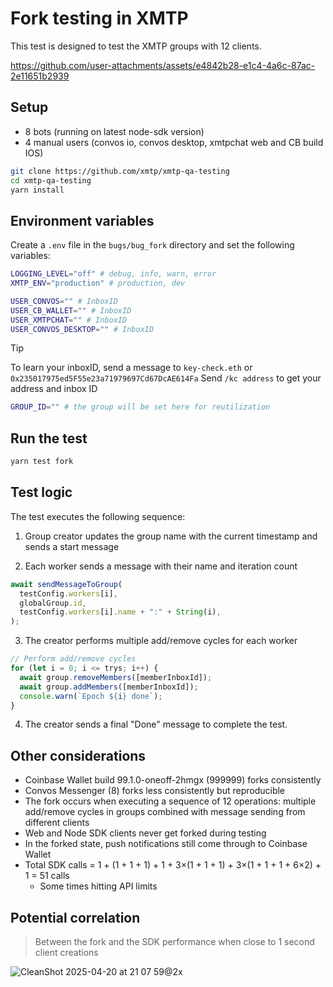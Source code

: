 # Fork testing in XMTP

This test is designed to test the XMTP groups with 12 clients.

https://github.com/user-attachments/assets/e4842b28-e1c4-4a6c-87ac-2e11651b2939

## Setup

- 8 bots (running on latest node-sdk version)
- 4 manual users (convos io, convos desktop, xmtpchat web and CB build IOS)

```bash
git clone https://github.com/xmtp/xmtp-qa-testing
cd xmtp-qa-testing
yarn install
```

## Environment variables

Create a `.env` file in the `bugs/bug_fork` directory and set the following variables:

```bash
LOGGING_LEVEL="off" # debug, info, warn, error
XMTP_ENV="production" # production, dev

USER_CONVOS="" # InboxID
USER_CB_WALLET="" # InboxID
USER_XMTPCHAT="" # InboxID
USER_CONVOS_DESKTOP="" # InboxID
```

> [!TIP]
> To learn your inboxID, send a message to `key-check.eth` or `0x235017975ed5F55e23a71979697Cd67DcAE614Fa`
> Send `/kc address` to get your address and inbox ID

```bash
GROUP_ID="" # the group will be set here for reutilization
```

## Run the test

```bash
yarn test fork
```

## Test logic

The test executes the following sequence:

1. Group creator updates the group name with the current timestamp and sends a start message

2. Each worker sends a message with their name and iteration count

```typescript
await sendMessageToGroup(
  testConfig.workers[i],
  globalGroup.id,
  testConfig.workers[i].name + ":" + String(i),
);
```

3. The creator performs multiple add/remove cycles for each worker

```typescript
// Perform add/remove cycles
for (let i = 0; i <= trys; i++) {
  await group.removeMembers([memberInboxId]);
  await group.addMembers([memberInboxId]);
  console.warn(`Epoch ${i} done`);
}
```

4. The creator sends a final "Done" message to complete the test.

## Other considerations

- Coinbase Wallet build 99.1.0-oneoff-2hmgx (999999) forks consistently
- Convos Messenger (8) forks less consistently but reproducible
- The fork occurs when executing a sequence of 12 operations: multiple add/remove cycles in groups combined with message sending from different clients
- Web and Node SDK clients never get forked during testing
- In the forked state, push notifications still come through to Coinbase Wallet
- Total SDK calls = 1 + (1 + 1 + 1) + 1 + 3×(1 + 1 + 1) + 3×(1 + 1 + 1 + 6×2) + 1 = 51 calls
  - Some times hitting API limits
 

## Potential correlation

> Between the fork and the SDK performance when close to 1 second client creations

![CleanShot 2025-04-20 at 21 07 59@2x](https://github.com/user-attachments/assets/e3836192-1be5-44bf-8738-3b15a185b842)

